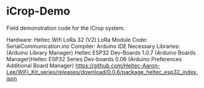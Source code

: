 # iCrop-Demo
Field demonstration code for the iCrop system.

Hardware: Heltec Wifi LoRa 32 (V2)
LoRa Module Code: SerialCommunication.ino
Compiler: Arduino IDE
Necessary Libraries: 
  (Arduino Library Manager) Heltec ESP32 Dev-Boards 1.0.7 
  (Arduino Boards Manager)Heltec ESP32 Series Dev-boards 0.06 
  (Arduino Preferences Additional Board Manager) https://github.com/Heltec-Aaron-Lee/WiFi_Kit_series/releases/download/0.0.6/package_heltec_esp32_index.json
